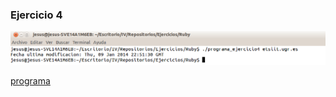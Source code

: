 ### Ejercicio 4

![imagen89](https://github.com/jmanday/Imagenes/blob/master/imagen89.png?raw=true)

[programa](https://github.com/jmanday/Ejercicios/blob/master/Ruby/programa_ejercicio4)
